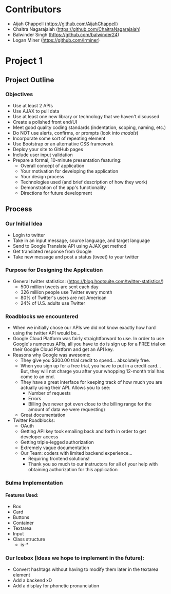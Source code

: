 # Contributors
* Aijah Chappell (https://github.com/AijahChappell)
* Chaitra Nagarajaiah (https://github.com/ChaitraNagarajaiah)
* Balwinder Singh (https://github.com/balwinder24)
* Logan Miner (https://github.com/lrminer)



# Project 1
## Project Outline
### Objectives
* Use at least 2 APIs
* Use AJAX to pull data
* Use at least one new library or technology that we haven't discussed
* Create a polished front end/UI
* Meet good quality coding standards (indentation, scoping, naming, etc.)
* Do NOT use alerts, confirms, or prompts (look into _modals_)
* Incorporate some sort of repeating element
* Use Bootstrap or an alternative CSS framework
* Deploy your site to GitHub pages
* Include user input validation
* Prepare a formal, 10-minute presentation featuring:
    * Overall concept of application
    * Your motivation for developing the application
    * Your design process
    * Technologies used (and brief description of how they work)
    * Demonstration of the app's functionality
    * Directions for future development

## Process
### Our Initial Idea
* Login to twitter
* Take in an input message, source language, and target language
* Send to Google Translate API using AJAX get method
* Get translated response from Google 
* Take new message and post a status (tweet) to your twitter  

### Purpose for Designing the Application
* General twitter statistics: (https://blog.hootsuite.com/twitter-statistics/)
    * 500 million tweets are sent each day
    * 326 million people use Twitter every month
    * 80% of Twitter's users are not American
    * 24% of U.S. adults use Twitter

### Roadblocks we encountered
* When we initially chose our APIs we did not know exactly how hard using the twitter API would be...
* Google Cloud Platform was fairly straightforward to use. In order to use Google's numerous APIs, all you have to do is sign up for a FREE trial on their Google Cloud Platform and get an API key.
* Reasons why Google was awesome:
    * They give you $300.00 trial credit to spend... absolutely free.
    * When you sign up for a free trial, you have to put in a credit card... But, they will not charge you after your whopping 12-month trial has come to an end.
    * They have a great interface for keeping track of how much you are actually using their API. Allows you to see:
        * Number of requests
        * Errors 
        * Billing (we never got even close to the billing range for the amount of data we were requesting)
    * Great documentation
* Twitter Roadblocks:
    * OAuth
    * Getting API key took emailing back and forth in order to get developer access
    * Getting triple-legged authorization
    * Extremely vague documentation
    * Our Team: coders with limited backend experience... 
        * Requiring frontend solutions!
        * Thank you so much to our instructors for all of your help with obtaining authorization for this application

### Bulma Implementation  
#### Features Used: 
* Box
* Card
* Buttons
* Container
* Textarea
* Input
* Class structure
    * is-*
### Our Icebox (Ideas we hope to implement in the future):
* Convert hashtags without having to modify them later in the textarea element
* Add a backend xD
* Add a display for phonetic pronunciation